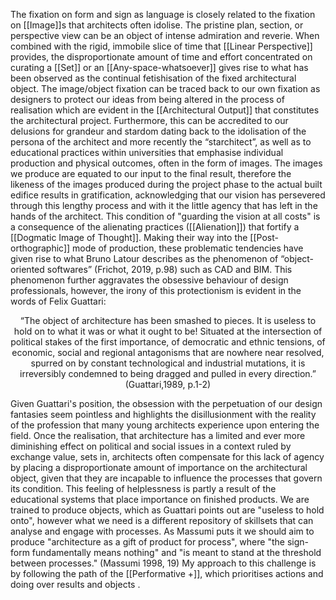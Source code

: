 The fixation on form and sign as language is closely related to the fixation on [[Image]]s that architects often idolise. The pristine plan, section, or perspective view can be an object of intense admiration and reverie. When combined with the rigid, immobile slice of time that [[Linear Perspective]] provides, the disproportionate amount of time and effort concentrated on curating a [[Set]] or an [[Any-space-whatsoever]] gives rise to what has been observed as the continual fetishisation of the fixed architectural object. The image/object fixation can be traced back to our own fixation as designers to protect our ideas from being altered in the process of realisation which are evident in the [[Architectural Output]] that constitutes the architectural project. Furthermore, this can be accredited to our delusions for grandeur and stardom dating back to the idolisation of the persona of the architect and more recently the “starchitect”, as well as to educational practices within universities that emphasise individual production and physical outcomes, often in the form of images. The images we produce are equated to our input to the final result, therefore the likeness of the images produced during the project phase to the actual built edifice results in gratification, acknowledging that our vision has persevered through this lengthy process and with it the little agency that has left in the hands of the architect. This condition of "guarding the vision at all costs" is a consequence of the alienating practices ([[Alienation]]) that fortify a [[Dogmatic Image of Thought]]. Making their way into the [[Post-orthographic]] mode of production, these problematic tendencies have given rise to what Bruno Latour describes as the phenomenon of “object-oriented softwares” (Frichot, 2019, p.98) such as CAD and BIM. This phenomenon further aggravates the obsessive behaviour of design professionals, however, the irony of this protectionism is evident in the words of Felix Guattari: 
<p align= "center">“The object of architecture has been smashed to pieces. It is useless to hold on to what it was or what it ought to be! Situated at the intersection of political stakes of the first importance, of democratic and ethnic tensions, of economic, social and regional antagonisms that are nowhere near resolved, spurred on by constant technological and industrial mutations, it is irreversibly condemned to being dragged and pulled in every direction.” (Guattari,1989, p.1-2) </p>

Given Guattari's position, the obsession with the perpetuation of our design fantasies seem pointless and highlights the disillusionment with the reality of the profession that many young architects experience upon entering the field. Once the realisation, that architecture has a limited and ever more diminishing effect on political and social issues in a context ruled by exchange value, sets in, architects often compensate for this lack of agency by placing a disproportionate amount of importance on the architectural object, given that they are incapable to influence the processes that govern its condition. This feeling of helplessness is partly a result of the educational systems that place importance on finished products. We are trained to produce objects, which as Guattari points out are "useless to hold onto", however what we need is a different repository of skillsets that can analyse and engage with processes. As Massumi puts it we should aim to produce "architecture as a gift of product for process", where "the sign-form fundamentally means nothing" and  "is meant to stand at the threshold between processes." (Massumi 1998, 19) My approach to this challenge is by following the path of the [[Performative +]], which prioritises actions and doing over results and objects .

